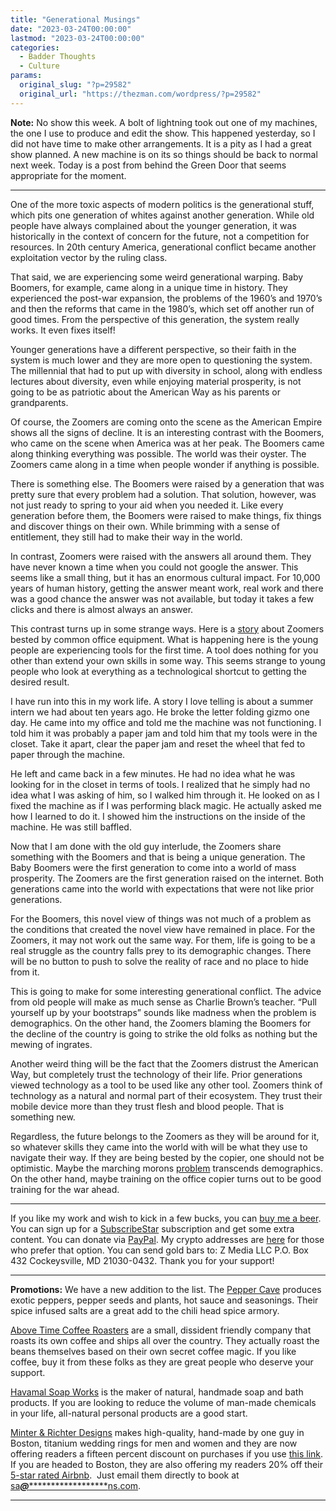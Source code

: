 ```yaml
---
title: "Generational Musings"
date: "2023-03-24T00:00:00"
lastmod: "2023-03-24T00:00:00"
categories:
  - Badder Thoughts
  - Culture
params:
  original_slug: "?p=29582"
  original_url: "https://thezman.com/wordpress/?p=29582"
---
```


**Note:** No show this week. A bolt of lightning took out one of my
machines, the one I use to produce and edit the show. This happened
yesterday, so I did not have time to make other arrangements. It is a
pity as I had a great show planned. A new machine is on its so things
should be back to normal next week. Today is a post from behind the
Green Door that seems appropriate for the moment.

------------------------------------------------------------------------

One of the more toxic aspects of modern politics is the generational
stuff, which pits one generation of whites against another generation.
While old people have always complained about the younger generation, it
was historically in the context of concern for the future, not a
competition for resources. In 20th century America, generational
conflict became another exploitation vector by the ruling class.

That said, we are experiencing some weird generational warping. Baby
Boomers, for example, came along in a unique time in history. They
experienced the post-war expansion, the problems of the 1960’s and
1970’s and then the reforms that came in the 1980’s, which set off
another run of good times. From the perspective of this generation, the
system really works. It even fixes itself!

Younger generations have a different perspective, so their faith in the
system is much lower and they are more open to questioning the system.
The millennial that had to put up with diversity in school, along with
endless lectures about diversity, even while enjoying material
prosperity, is not going to be as patriotic about the American Way as
his parents or grandparents.

Of course, the Zoomers are coming onto the scene as the American Empire
shows all the signs of decline. It is an interesting contrast with the
Boomers, who came on the scene when America was at her peak. The Boomers
came along thinking everything was possible. The world was their oyster.
The Zoomers came along in a time when people wonder if anything is
possible.

There is something else. The Boomers were raised by a generation that
was pretty sure that every problem had a solution. That solution,
however, was not just ready to spring to your aid when you needed it.
Like every generation before them, the Boomers were raised to make
things, fix things and discover things on their own. While brimming with
a sense of entitlement, they still had to make their way in the world.

In contrast, Zoomers were raised with the answers all around them. They
have never known a time when you could not google the answer. This seems
like a small thing, but it has an enormous cultural impact. For 10,000
years of human history, getting the answer meant work, real work and
there was a good chance the answer was not available, but today it takes
a few clicks and there is almost always an answer.

This contrast turns up in some strange ways. Here is a <a
href="https://screenshot-media.com/the-future/business/gen-z-tech-shame-office-trends/"
rel="noopener" target="_blank">story</a> about Zoomers bested by common
office equipment. What is happening here is the young people are
experiencing tools for the first time. A tool does nothing for you other
than extend your own skills in some way. This seems strange to young
people who look at everything as a technological shortcut to getting the
desired result.

I have run into this in my work life. A story I love telling is about a
summer intern we had about ten years ago. He broke the letter folding
gizmo one day. He came into my office and told me the machine was not
functioning. I told him it was probably a paper jam and told him that my
tools were in the closet. Take it apart, clear the paper jam and reset
the wheel that fed to paper through the machine.

He left and came back in a few minutes. He had no idea what he was
looking for in the closet in terms of tools. I realized that he simply
had no idea what I was asking of him, so I walked him through it. He
looked on as I fixed the machine as if I was performing black magic. He
actually asked me how I learned to do it. I showed him the instructions
on the inside of the machine. He was still baffled.

Now that I am done with the old guy interlude, the Zoomers share
something with the Boomers and that is being a unique generation. The
Baby Boomers were the first generation to come into a world of mass
prosperity. The Zoomers are the first generation raised on the internet.
Both generations came into the world with expectations that were not
like prior generations.

For the Boomers, this novel view of things was not much of a problem as
the conditions that created the novel view have remained in place. For
the Zoomers, it may not work out the same way. For them, life is going
to be a real struggle as the country falls prey to its demographic
changes. There will be no button to push to solve the reality of race
and no place to hide from it.

This is going to make for some interesting generational conflict. The
advice from old people will make as much sense as Charlie Brown’s
teacher. “Pull yourself up by your bootstraps” sounds like madness when
the problem is demographics. On the other hand, the Zoomers blaming the
Boomers for the decline of the country is going to strike the old folks
as nothing but the mewing of ingrates.

Another weird thing will be the fact that the Zoomers distrust the
American Way, but completely trust the technology of their life. Prior
generations viewed technology as a tool to be used like any other tool.
Zoomers think of technology as a natural and normal part of their
ecosystem. They trust their mobile device more than they trust flesh and
blood people. That is something new.

Regardless, the future belongs to the Zoomers as they will be around for
it, so whatever skills they came into the world with will be what they
use to navigate their way. If they are being bested by the copier, one
should not be optimistic. Maybe the marching morons
<a href="https://www.gutenberg.org/files/51233/51233-h/51233-h.htm"
rel="noopener" target="_blank">problem</a> transcends demographics. On
the other hand, maybe training on the office copier turns out to be good
training for the war ahead.

------------------------------------------------------------------------

If you like my work and wish to kick in a few bucks, you can
<a href="https://www.buymeacoffee.com/mujolulu" rel="noopener"
target="_blank">buy me a beer</a>. You can sign up for a
<a href="https://www.subscribestar.com/the-z-blog" rel="noopener"
target="_blank">SubscribeStar</a> subscription and get some extra
content. You can donate via <a
href="https://www.paypal.com/donate/?cmd=_s-xclick&amp;hosted_button_id=UDAS2Q8JYA6CN&amp;source=url"
rel="noopener" target="_blank">PayPal</a>. My crypto addresses are
<a href="https://thezman.com/wordpress/?page_id=22713" rel="noopener"
target="_blank">here</a> for those who prefer that option. You can send
gold bars to: Z Media LLC P.O. Box 432 Cockeysville, MD 21030-0432.
Thank you for your support!

------------------------------------------------------------------------

**Promotions:** We have a new addition to the list. The
<a href="https://peppercave.com/shop/ols/products" rel="noopener"
target="_blank">Pepper Cave</a> produces exotic peppers, pepper seeds
and plants, hot sauce and seasonings. Their spice infused salts are a
great add to the chili head spice armory.

<a href="https://abovetimecoffee.com/" rel="noopener"
target="_blank">Above Time Coffee Roasters</a> are a small, dissident
friendly company that roasts its own coffee and ships all over the
country. They actually roast the beans themselves based on their own
secret coffee magic. If you like coffee, buy it from these folks as they
are great people who deserve your support.

<a href="https://havamalsoapworks.com/" rel="noopener"
target="_blank">Havamal Soap Works</a> is the maker of natural, handmade
soap and bath products. If you are looking to reduce the volume of
man-made chemicals in your life, all-natural personal products are a
good start.

<a href="https://www.minterandrichterdesigns.com/"
rel="noreferrer nofollow noopener" target="_blank">Minter &amp; Richter
Designs</a> makes high-quality, hand-made by one guy in Boston, titanium
wedding rings for men and women and they are now offering readers a
fifteen percent discount on purchases if you use
<a href="https://www.minterandrichterdesigns.com/discount/ZMAN"
rel="noreferrer nofollow noopener" target="_blank">this link</a>.
<span class="highlight"><span class="colour"><span class="font"><span class="size">If
you are headed to Boston, they are also offering my readers 20% off
their <a
href="https://www.airbnb.com/users/7988017/listings?user_id=7988017&amp;s=3"
rel="noopener noreferrer" target="_blank">5-star rated Airbnb</a>.  Just
email them directly to book at
<a href="mailto:sa***@*********************ns.com"
data-original-string="o4sWpK2tA8nzHOxRcFL9Mw==cb7R8PPS5jFjBj2g8BB+SxXZf6hrjUh2Caxq6A34tvs4MG2rN29JGiC+c+e1yWIKK4y"><span
class="apbct-email-encoder"
data-original-string="ARrjVmImC0DRcAuSQZx+Pg==cb7MPQYwt/4wcpr94auzzl6d/eZRZtBCYx+QKN4d27hpYd4nyZHya2UMfn2j6531BBT"
title="This contact has been encoded by Anti-Spam by CleanTalk. Click to decode. To finish the decoding make sure that JavaScript is enabled in your browser.">sa<span
class="apbct-blur">***</span>@<span
class="apbct-blur">*********************</span>ns.com</span></a>.</span></span></span></span>

------------------------------------------------------------------------
